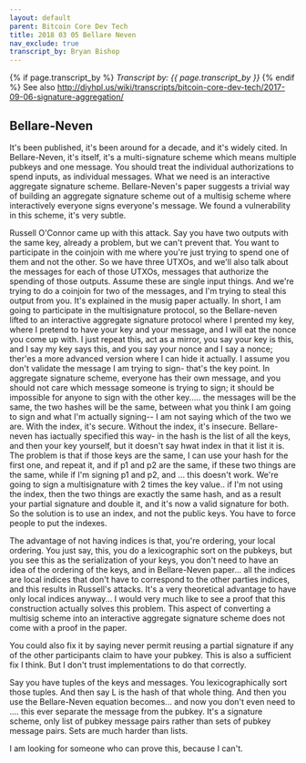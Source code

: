 ```yaml
---
layout: default
parent: Bitcoin Core Dev Tech
title: 2018 03 05 Bellare Neven
nav_exclude: true
transcript_by: Bryan Bishop
---
```


{% if page.transcript_by %} <i>Transcript by:
{{ page.transcript_by }}</i> {% endif %} See also
<http://diyhpl.us/wiki/transcripts/bitcoin-core-dev-tech/2017-09-06-signature-aggregation/>

## Bellare-Neven

It's been published, it's been around for a decade, and it's widely
cited. In Bellare-Neven, it's itself, it's a multi-signature scheme
which means multiple pubkeys and one message. You should treat the
individual authorizations to spend inputs, as individual messages. What
we need is an interactive aggregate signature scheme. Bellare-Neven's
paper suggests a trivial way of building an aggregate signature scheme
out of a multisig scheme where interactively everyone signs everyone's
message. We found a vulnerability in this scheme, it's very subtle.

Russell O'Connor came up with this attack. Say you have two outputs with
the same key, already a problem, but we can't prevent that. You want to
participate in the coinjoin with me where you're just trying to spend
one of them and not the other. So we have three UTXOs, and we'll also
talk about the messages for each of those UTXOs, messages that authorize
the spending of those outputs. Assume these are single input things. And
we're trying to do a coinjoin for two of the messages, and I'm trying to
steal this output from you. It's explained in the musig paper actually.
In short, I am going to participate in the multisignature protocol, so
the Bellare-neven lifted to an interactive aggregate signature protocol
where I prented my key, where I pretend to have your key and your
message, and I will eat the nonce you come up with. I just repeat this,
act as a mirror, you say your key is this, and I say my key says this,
and you say your nonce and I say a nonce; ther'es a more advanced
version where I can hide it actually. I assume you don't validate the
message I am trying to sign- that's the key point. In aggregate
signature scheme, everyone has their own message, and you should not
care which message someone is trying to sign; it should be impossible
for anyone to sign with the other key..... the messages will be the
same, the two hashes will be the same, between what you think I am going
to sign and what I'm actually signing-- I am not saying which of the two
we are. With the index, it's secure. Without the index, it's insecure.
Bellare-neven has iactually specified this way- in the hash is the list
of all the keys, and then your key yourself, but it doesn't say hwat
index in that it list it is. The problem is that if those keys are the
same, I can use your hash for the first one, and repeat it, and if p1
and p2 are the same, if these two things are the same, while if I'm
signing p1 and p2, and ... this doesn't work. We're going to sign a
multisignature with 2 times the key value.. if I'm not using the index,
then the two things are exactly the same hash, and as a result your
partial signature and double it, and it's now a valid signature for
both. So the solution is to use an index, and not the public keys. You
have to force people to put the indexes.

The advantage of not having indices is that, you're ordering, your local
ordering. You just say, this, you do a lexicographic sort on the
pubkeys, but you see this as the serialization of your keys, you don't
need to have an idea of the ordering of the keys, and in Bellare-Neven
paper... all the indices are local indices that don't have to correspond
to the other parties indices, and this results in Russell's attacks.
It's a very theoretical advantage to have only local indices anyway... I
would very much like to see a proof that this construction actually
solves this problem. This aspect of converting a multisig scheme into an
interactive aggregate signature scheme does not come with a proof in the
paper.

You could also fix it by saying never permit reusing a partial signature
if any of the other participants claim to have your pubkey. This is also
a sufficient fix I think. But I don't trust implementations to do that
correctly.

Say you have tuples of the keys and messages. You lexicographically sort
those tuples. And then say L is the hash of that whole thing. And then
you use the Bellare-Neven equation becomes... and now you don't even
need to .... this ever separate the message from the pubkey. It's a
signature scheme, only list of pubkey message pairs rather than sets of
pubkey message pairs. Sets are much harder than lists.

I am looking for someone who can prove this, because I can't.
